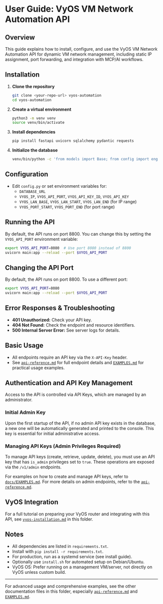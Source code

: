 # User Guide: VyOS VM Network Automation API

## Overview
This guide explains how to install, configure, and use the VyOS VM Network Automation API for dynamic VM network management, including static IP assignment, port forwarding, and integration with MCP/AI workflows.

## Installation
1. **Clone the repository**
   ```bash
   git clone <your-repo-url> vyos-automation
   cd vyos-automation
   ```
2. **Create a virtual environment**
   ```bash
   python3 -m venv venv
   source venv/bin/activate
   ```
3. **Install dependencies**
   ```bash
   pip install fastapi uvicorn sqlalchemy pydantic requests
   ```
4. **Initialize the database**
   ```bash
   venv/bin/python -c 'from models import Base; from config import engine; Base.metadata.create_all(bind=engine)'
   ```

## Configuration
- Edit `config.py` or set environment variables for:
  - `DATABASE_URL`
  - `VYOS_IP`, `VYOS_API_PORT`, `VYOS_API_KEY_ID`, `VYOS_API_KEY`
  - `VYOS_LAN_BASE`, `VYOS_LAN_START`, `VYOS_LAN_END` (for IP range)
  - `VYOS_PORT_START`, `VYOS_PORT_END` (for port range)

## Running the API
By default, the API runs on port 8800. You can change this by setting the `VYOS_API_PORT` environment variable:

```bash
export VYOS_API_PORT=8080  # Use port 8080 instead of 8800
uvicorn main:app --reload --port $VYOS_API_PORT
```

## Changing the API Port
By default, the API runs on port 8800. To use a different port:
```bash
export VYOS_API_PORT=8080
uvicorn main:app --reload --port $VYOS_API_PORT
```

## Error Responses & Troubleshooting
- **401 Unauthorized:** Check your API key.
- **404 Not Found:** Check the endpoint and resource identifiers.
- **500 Internal Server Error:** See server logs for details.

## Basic Usage
- All endpoints require an API key via the `X-API-Key` header.
- See [`api-reference.md`](docs/api-reference.md) for full endpoint details and [`EXAMPLES.md`](docs/EXAMPLES.md) for practical usage examples.

## Authentication and API Key Management

Access to the API is controlled via API Keys, which are managed by an administrator.

### Initial Admin Key
Upon the first startup of the API, if no admin API key exists in the database, a new one will be automatically generated and printed to the console. This key is essential for initial administrative access.

### Managing API Keys (Admin Privileges Required)
To manage API keys (create, retrieve, update, delete), you must use an API key that has `is_admin` privileges set to `true`. These operations are exposed via the `/v1/admin` endpoints.

For examples on how to create and manage API keys, refer to [`docs/EXAMPLES.md`](docs/EXAMPLES.md). For more details on admin endpoints, refer to the [`api-reference.md`](docs/api-reference.md).

## VyOS Integration
For a full tutorial on preparing your VyOS router and integrating with this API, see [`vyos-installation.md`](docs/vyos-installation.md) in this folder.

## Notes
- All dependencies are listed in `requirements.txt`.
- Install with `pip install -r requirements.txt`.
- For production, run as a systemd service (see install guide).
- Optionally use `install.sh` for automated setup on Debian/Ubuntu.
- VyOS OS: Prefer running on a management VM/server, not directly on VyOS unless custom build.

---
For advanced usage and comprehensive examples, see the other documentation files in this folder, especially [`api-reference.md`](docs/api-reference.md) and [`EXAMPLES.md`](docs/EXAMPLES.md).
